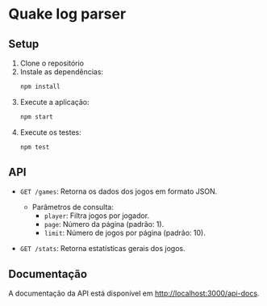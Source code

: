 # Quake log parser

## Setup

1. Clone o repositório
2. Instale as dependências:
    ```sh
    npm install
    ```
3. Execute a aplicação:
    ```sh
    npm start
    ```
4. Execute os testes:
    ```sh
    npm test
    ```

## API

- `GET /games`: Retorna os dados dos jogos em formato JSON.
  - Parâmetros de consulta:
    - `player`: Filtra jogos por jogador.
    - `page`: Número da página (padrão: 1).
    - `limit`: Número de jogos por página (padrão: 10).

- `GET /stats`: Retorna estatísticas gerais dos jogos.

## Documentação

A documentação da API está disponível em [http://localhost:3000/api-docs](http://localhost:3000/api-docs).